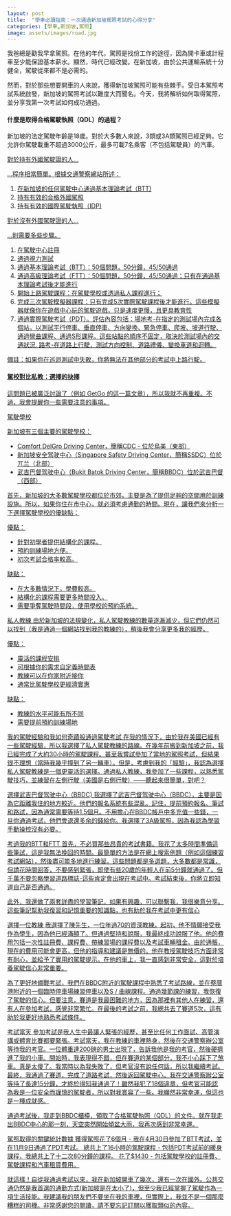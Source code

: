 ```yaml
---
layout: post
title:  "學車必讀指南：一次通過新加坡駕照考試的心得分享"
categories: [學車,新加坡,駕照]
image: assets/images/road.jpg
---
```


我爸總是勸我早拿駕照。在他的年代，駕照是找份工作的途徑，因為開卡車或計程車至少能保證基本薪水。顯然，時代已經改變。在新加坡，由於公共運輸系統十分健全，駕駛從來都不是必需的。

然而，對於那些想要開車的人來說，獲得新加坡駕照可能有些棘手。受日本駕照考試系統啟發，新加坡的駕照考試以難度大而聞名。今天，我將解析如何取得駕照，並分享我第一次考試如何成功通過。

#### 什麼是取得合格駕駛執照（QDL）的過程？

新加坡的法定駕駛年齡是18歲。對於大多數人來說，3類或3A類駕照已經足夠。它允許你駕駛載重不超過3000公斤，最多可載7名乘客（不包括駕駛員）的汽車。

<u>對於持有外國駕駛證的人…<u>

…程序相當簡單。根據交通警察網站所述：

1. 在新加坡的任何駕駛中心通過基本理論考試（BTT)
2. 持有有效的合格外國駕照
3. 持有有效的國際駕駛執照（IDP)

<u>對於沒有外國駕駛證的人…<u>

…則需要多些步驟。
1. 在駕駛中心註冊
2. 通過視力測試
3. 通過基本理論考試（BTT）：50個問題，50分鐘，45/50通過
4. 通過高級理論考試（FTT）：50個問題，50分鐘，45/50通過；只有在通過基本理論考試後才能進行
5. 開始上路駕駛課程：在駕駛學校或透過私人課程進行；
6. 完成三次駕駛模擬器課程：只有完成5次實際駕駛課程後才能進行。這些模擬器就像你在遊戲中心玩的駕駛遊戲，只是速度更慢，且更具教育性
7. 通過實際駕駛考試（PDT）。評估內容包括：場地考-在指定的測試場內完成各個站，以測試平行停車、垂直停車、方向變換、緊急停車、爬坡、坡道行駛、通過彎曲課程、通過S形課程。這些站點的順序不固定，取決於測試場內的交通狀況. 路考-在道路上行駛，測試方向控制、道路禮儀、變換車道和迴轉。

備註：如果你在巡迴測試中失敗，你將無法在其他部分的考試中上路行駛。

#### 駕校對比私教：選擇的抉擇
這問題已被廣泛討論了（例如 GetGo 的這一篇文章），所以我就不再重複。不過，我會提醒你一些需要注意的事項。

<u>駕駛學校<u>

新加坡有三個主要的駕駛學校：
+ Comfort DelGro Driving Center，簡稱CDC - 位於烏美（東部）
+ 新加坡安全驾驶中心（Singapore Safety Driving Center，簡稱SSDC）位於兀兰（北部）
+ 武吉巴督驾驶中心（Bukit Batok Driving Center，簡稱BBDC）位於武吉巴督（西部）

首先，新加坡的大多數駕駛學校都位於市郊，主要是為了提供足夠的空間用於訓練設施。所以，如果你住在市中心，就必須考慮通勤的時間。現在，讓我們來分析一下選擇駕駛學校的優缺點：

優點：
+ 針對初學者提供結構化的課程。
+ 預約訓練場地方便。
+ 初次考試合格率較高。

缺點：
+ 在大多數情況下，學費較高。
+ 結構化的課程需要更多時間投入。
+ 需要爭奪駕駛時間段，使用學校的預約系統。

<u>私人教練<u>
由於新加坡的法規變化，私人駕駛教練的數量逐漸減少，但它們仍然可以找到（我是通過一個網站找到我的教練的），稍後我會分享更多我的經歷。

優點：
+ 靈活的課程安排
+ 可根據你的需求自定義時間表
+ 教練可以在你家附近接你
+ 通常比駕駛學校更經濟實惠

缺點：
+ 教練的水平可能有所不同
+ 需要提前預約訓練場地

<u>我的駕駛經驗和我如何奇蹟般通過駕駛考試<u>
在我的情況下，由於我在美國已經有一些駕駛經驗，所以我選擇了私人駕駛教練的路線。在幾年前搬到新加坡之前，我已經完成了大約30小時的駕駛課程。甚至我嘗試參加了當地的駕照考試，但結果很不理想（當時我幾乎撞到了另一輛車）。但是，考慮到我的「經驗」，我認為選擇私人駕駛教練是一個更靈活的選擇。通過私人教練，我參加了一些課程，以熟悉駕駛技巧，並練習在左側行駛（美國是右側行駛）——聽起來很簡單，對吧？

<u>選擇武吉巴督驾驶中心（BBDC)<u>
我選擇了武吉巴督驾驶中心（BBDC），主要是因為它距離我住的地方較近。他們的報名系統有些混亂。記住，提前預約報名、筆試和路試，因為通常需要等待1.5個月。不用擔心在BBDC帳戶中多充值一些錢，一旦你通過考試，他們會退還多余的錢給你。我選擇了3A級駕照，因為我認為學習手動操控沒有必要。

<u>考過我的BTT和FTT<u>
首先，不必買那些昂貴的考試書籍。我花了太多時間準備這些筆試，這是我無法挽回的時間。最簡單的方法是在網上搜索例題（例如這個練習考試網站），然後盡可能多地進行練習。這些問題都是多選題，大多數都是常識，但請花時間回答，不要感到緊張，即使有些20歲的年輕人在前5分鐘就通過了。但千萬不要忽略學習道路標誌-這些肯定會出現在考試中。考試結束後，你將立即知道自己是否通過。

此外，我還做了兩套詳盡的學習筆記，如果有興趣，可以聯繫我，我很樂意分享。這些筆記幫助我復習和記憶重要的知識點，也有助於我在考試中更有信心

<u>選擇一位教練<u>
我選擇了陳先生，一位年過70的資深教練。起初，他不情願接受我作為學生，因為他已經滿額了。但通過堅持和說服，我最終成功說服了他。他的費用包括一次性註冊費、課程費、帶練習場的課程費以及考試車輛租金。由於通脹，現在的費用可能會更高，但他的指導和建議是無價的。他在教授駕駛技巧方面非常有耐心，並給予了實用的駕駛提示。在他的車上，我一直感到非常安全，這對於培養駕駛信心非常重要。

為了更好地備戰考試，我們在BBDC附近的駕駛課程中熟悉了考試路線，並在蔡厝港附近的一個臨時停車場練習停車以及S / 曲線課程。通過幾節課的練習，我恢復了駕駛的信心。但要注意，賽道是我最困難的地方，因為那裡有其他人在練習，還有人在參加考試，感覺非常繁忙。在最後的考試之前，我總共去了賽道5次，這有助於我更好地熟悉考試條件。

<u>考試當天<u>
參加考試是我人生中最讓人緊張的經歷，甚至比任何工作面試、高管演講或體育比賽都要緊張。考試當天，我在教練的車裡熱身，然後在交通警察辦公室等待我的考官。一位體重達200磅的男士出現了，告訴我他是我的考官，然後硬擠進了我的小車。開始時，我表現得不錯，但在賽道的某個部分，我不小心踩下了煞車。真是太傻了。我當時以為我失敗了，但考官沒有說任何話，所以我繼續考試。最終，我通過了賽道，完成了道路考試，然後返回駕駛中心。我在交通警察辦公室等待了長達15分鐘，才終於得知我通過了！雖然我犯了18個違章，但考官可能認為我是一位安全而謹慎的駕駛者，所以對我寬容了一些。我顯然非常幸運，但這也是一種成就感。

通過考試後，我走到BBDC櫃檯，領取了合格駕駛執照（QDL）的文件。就在我走出BBDC中心的那一刻，天空突然開始傾盆大雨，我再次感到非常幸運。

<u>駕照取得的關鍵統計數據<u>
獲得駕照花了6個月 - 我在4月30日參加了BTT考試，並在11月9日通過了PDT考試。 總共上了16小時的駕駛課程 - 包括PDT考試前的暖身課程，我總共上了十二次80分鐘的課程。 花了$1430 - 包括駕駛學校的註冊費、駕駛課程和汽車租賃費用。

就這樣！自從我通過考試以來，我在新加坡開車了幾次，還有一次在國外。公共交通仍然是我首選的通勤方式([新加坡是在太小了](https://fromhktosg.github.io/zh/singapore-PR/))，但至少我已經掌握了駕駛作為一項生活技能。我建議我的朋友們不要坐在我的車裡，但實際上，我並不是一個那麼糟糕的司機。非常感謝您的閱讀，請不要忘記訂閱以獲取類似的內容。